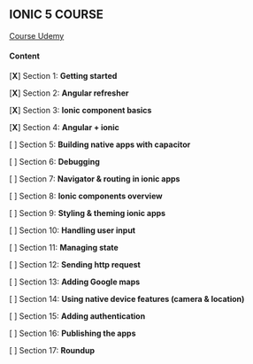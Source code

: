 ## IONIC 5 COURSE

[Course Udemy](https://indra.udemy.com/course/ionic-2-the-practical-guide-to-building-ios-android-apps/learn/lecture/13726172#overview)

#### Content

[**X**] Section 1: **Getting started**

[**X**] Section 2: **Angular refresher**

[**X**] Section 3: **Ionic component basics**

[**X**] Section 4: **Angular + ionic**

[ ] Section 5: **Building native apps with capacitor**

[ ] Section 6: **Debugging**

[ ] Section 7: **Navigator & routing in ionic apps**

[ ] Section 8: **Ionic components overview**

[ ] Section 9: **Styling & theming ionic apps**

[ ] Section 10: **Handling user input**

[ ] Section 11: **Managing state**

[ ] Section 12: **Sending http request**

[ ] Section 13: **Adding Google maps**

[ ] Section 14: **Using native device features (camera & location)**

[ ] Section 15: **Adding authentication**

[ ] Section 16: **Publishing the apps**

[ ] Section 17: **Roundup**
